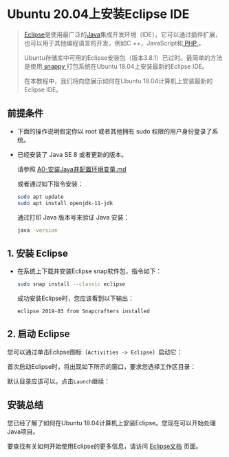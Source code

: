 # Ubuntu 20.04上安装Eclipse IDE

> [Eclipse](https://www.eclipse.org/)是使用最广泛的[Java](https://www.myfreax.com/install-java-on-ubuntu-18-04/)集成开发环境（IDE）。它可以通过插件扩展，也可以用于其他编程语言的开发，例如C ++，JavaScript和[ PHP ](https://www.myfreax.com/how-to-install-php-on-ubuntu-18-04/)。
>
> Ubuntu存储库中可用的Eclipse安装包（版本3.8.1）已过时。最简单的方法是使用[ snappy ](https://snapcraft.io/)打包系统在Ubuntu 18.04上安装最新的Eclipse IDE。
>
> 在本教程中，我们将向您展示如何在Ubuntu 18.04计算机上安装最新的Eclipse IDE。



## 前提条件

- 下面的操作说明假定你以 root 或者其他拥有 sudo 权限的用户身份登录了系统。
- 已经安装了 Java SE 8 或者更新的版本。

  请参照 [A0-安装Java并配置环境变量.md](A0-安装Java并配置环境变量.md)

  或者通过如下指令安装：

  ```bash
  sudo apt update
  sudo apt install openjdk-11-jdk
  ```

  通过打印 Java 版本号来验证 Java 安装：

  ```bash
  java -version
  ```



## 1. 安装 Eclipse

- 在系统上下载并安装Eclipse snap软件包，指令如下：

  ```bash
  sudo snap install --classic eclipse
  ```

  成功安装Eclipse时，您应该看到以下输出：

  ```
  eclipse 2019-03 from Snapcrafters installed
  ```

  

## 2. 启动 Eclipse

您可以通过单击Eclipse图标（`Activities -> Eclipse`）启动它：

首次启动Eclipse时，将出现如下所示的窗口，要求您选择工作区目录：

默认目录应该可以。点击`Launch`继续：



## 安装总结

您已经了解了如何在Ubuntu 18.04计算机上安装Eclipse。您现在可以开始处理Java项目。

要查找有关如何开始使用Eclipse的更多信息，请访问 [Eclipse文档](https://www.eclipse.org/getting_started/) 页面。
